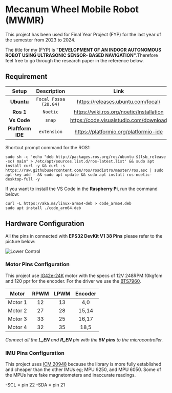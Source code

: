 
# Mecanum Wheel Mobile Robot (MWMR)

This project has been used for Final Year Project (FYP) for the last year of the semester from 2023 to 2024. 

The title for my (FYP) is **"DEVELOPMENT OF AN INDOOR AUTONOMOUS ROBOT USING ULTRASONIC SENSOR- BASED NAVIGATION"**.Therefore feel free to go through the research paper in the reference below.








## Requirement

Setup | Description | Link
:----------: | :----: | :----------:
**Ubuntu**|`Focal Fossa (20.04)`  | https://releases.ubuntu.com/focal/
**Ros 1** |`Noetic` | https://wiki.ros.org/noetic/Installation
**Vs Code** | `snap`| https://code.visualstudio.com/download
**Plaftform IDE**| `extension`| https://platformio.org/platformio-ide

Shortcut prompt command for the ROS1
`````
sudo sh -c 'echo "deb http://packages.ros.org/ros/ubuntu $(lsb_release -sc) main" > /etc/apt/sources.list.d/ros-latest.list' && sudo apt install curl -y && curl -s https://raw.githubusercontent.com/ros/rosdistro/master/ros.asc | sudo apt-key add - && sudo apt update && sudo apt install ros-noetic-desktop-full -y
`````



If you want to install the VS Code in the **Raspberry Pi**, run the command below:


`````
curl -L https://aka.ms/linux-arm64-deb > code_arm64.deb
sudo apt install ./code_arm64.deb
``````

## Hardware Configuration

All the pins in connected with **EPS32 DevKit V1 38 Pins** please refer to the picture below:

![Lower Control](fyp2_schematic_diagram.drawio.png)


### Motor Pins Configuration

This project use  [IG42e-24K](https://my.cytron.io/p-12v-248rpm-10kgfcm-planetary-dc-geared-motor-with-encoder) motor with the specs of 12V 248RPM 10kgfcm and 120 ppr for the encoder. For the driver we use the [BTS7960](https://www.google.com/url?sa=t&source=web&rct=j&opi=89978449&url=https://www.handsontec.com/dataspecs/module/BTS7960%2520Motor%2520Driver.pdf&ved=2ahUKEwiyi_33vpaFAxUm2DgGHY61DuQQFnoECCAQAQ&usg=AOvVaw0IWVR-1gosuocPG1Wmpnxk).

Motor | RPWM | LPWM | Encoder 
:----------: | :----: | :----------:| :----------: 
| Motor 1 |12 |13 |4,0
| Motor 2 |27|28 |15,14
| Motor 3 |33 |25 |16,17
| Motor 4 |32 |35 |18,5

*Connect all the **L_EN** and **R_EN** pin with the **5V pins** to the microcontroller.*

### IMU Pins Configuration
This project uses [ICM 20948](https://www.adafruit.com/product/4554) because the library is more fully established and cheaper than the other IMUs eg; MPU 9250, and MPU 6050. Some of the MPUs have fake magnetometers and inaccurate readings.

-SCL = pin 22
-SDA = pin 21












